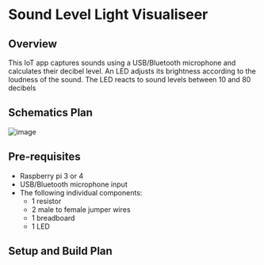 <h1> Sound Level Light Visualiseer </h1>

<h2>Overview</h2>
<p>
  This IoT app captures sounds using a USB/Bluetooth microphone and calculates their decibel level. An LED adjusts its brightness according to the loudness of the sound. 
  The LED reacts to sound levels between 10 and 80 decibels
</p>

<h2> Schematics Plan </h2>

![image](https://user-images.githubusercontent.com/45963302/115305379-e5465b80-a16e-11eb-984f-5ca119f8b186.png)

<h2> Pre-requisites  </h2>
<ul>
  <li>Raspberry pi 3 or 4</li>
  <li>USB/Bluetooth microphone input</li>
  <li>The following individual components:
    <ul>  
      <li>1 resistor</li>
      <li>2 male to female jumper wires</li>
      <li>1 breadboard</li>
      <li>1 LED</li>
    </ul>
  </li>
</ul>

<h2> Setup and Build Plan  </h2>

